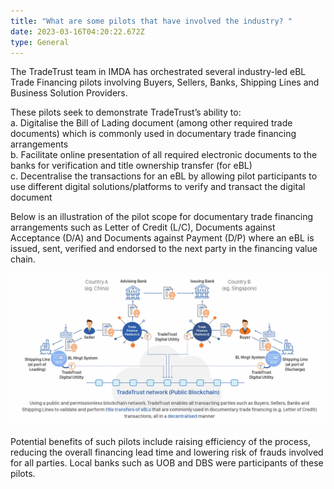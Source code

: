```yaml
---
title: "What are some pilots that have involved the industry? "
date: 2023-03-16T04:20:22.672Z
type: General
---
```

The TradeTrust team in IMDA has orchestrated several industry-led eBL Trade Financing pilots involving Buyers, Sellers, Banks, Shipping Lines and Business Solution Providers. 

These pilots seek to demonstrate TradeTrust’s ability to:\
a. Digitalise the Bill of Lading document (among other required trade documents) which is commonly used in documentary trade financing arrangements \
b. Facilitate online presentation of all required electronic documents to the banks for verification and title ownership transfer (for eBL)\
c. Decentralise the transactions for an eBL by allowing pilot participants to use different digital solutions/platforms to verify and transact the digital document  

Below is an illustration of the pilot scope for documentary trade financing arrangements such as Letter of Credit (L/C), Documents against Acceptance (D/A) and Documents against Payment (D/P) where an eBL is issued, sent, verified and endorsed to the next party in the financing value chain. 

![](/static/uploads/general_faq_pilots-2x-100.jpg)

Potential benefits of such pilots include raising efficiency of the process, reducing the overall financing lead time and lowering risk of frauds involved for all parties. Local banks such as UOB and DBS were participants of these pilots.